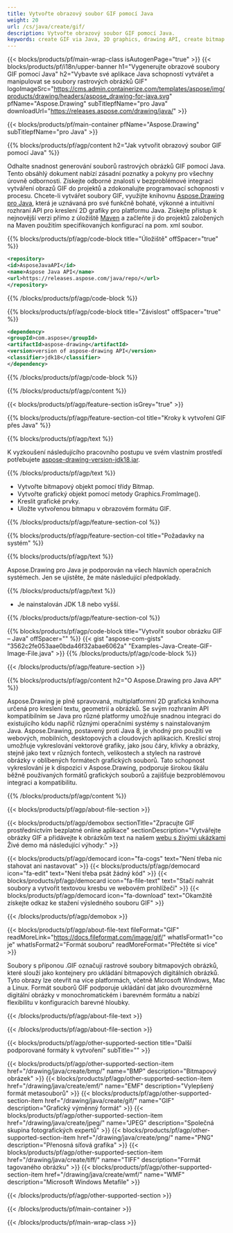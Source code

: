 ```yaml
---
title: Vytvořte obrazový soubor GIF pomocí Java
weight: 20
url: /cs/java/create/gif/
description: Vytvořte obrazový soubor GIF pomocí Java.
keywords: create GIF via Java, 2D graphics, drawing API, create bitmap in Java, Drawing pro Java, save bitmap, save GIF image, cross-platform 2D graphic library, Bitmap class, vector graphics drawing, draw text, rendering raster images, GIF image file
---
```


{{< blocks/products/pf/main-wrap-class isAutogenPage="true" >}}
{{< blocks/products/pf/i18n/upper-banner h1="Vygenerujte obrazové soubory GIF pomocí Java" h2="Vybavte své aplikace Java schopností vytvářet a manipulovat se soubory rastrových obrázků GIF" logoImageSrc="https://cms.admin.containerize.com/templates/aspose/img/products/drawing/headers/aspose_drawing-for-java.svg" pfName="Aspose.Drawing" subTitlepfName="pro Java" downloadUrl="https://releases.aspose.com/drawing/java/" >}}

{{< blocks/products/pf/main-container pfName="Aspose.Drawing" subTitlepfName="pro Java" >}}


{{% blocks/products/pf/agp/content h2="Jak vytvořit obrazový soubor GIF pomocí Java" %}}

Odhalte snadnost generování souborů rastrových obrázků GIF pomocí Java. Tento obsáhlý dokument nabízí zásadní poznatky a pokyny pro všechny úrovně odbornosti. Získejte odborné znalosti v bezproblémové integraci vytváření obrazů GIF do projektů a zdokonalujte programovací schopnosti v procesu. Chcete-li vytvářet soubory GIF, využijte knihovnu [Aspose.Drawing pro Java](https://products.aspose.com/drawing/java), která je uznávaná pro své funkčně bohaté, výkonné a intuitivní rozhraní API pro kreslení 2D grafiky pro platformu Java. Získejte přístup k nejnovější verzi přímo z úložiště [Maven](https://releases.aspose.com/java/repo/com/aspose/aspose-drawing/) a začleňte ji do projektů založených na Maven použitím specifikovaných konfigurací na pom. xml soubor.

{{% blocks/products/pf/agp/code-block title="Úložiště" offSpacer="true" %}}

```xml
<repository>
<id>AsposeJavaAPI</id>
<name>Aspose Java API</name>
<url>https://releases.aspose.com/java/repo/</url>
</repository>
```

{{% /blocks/products/pf/agp/code-block %}}

{{% blocks/products/pf/agp/code-block title="Závislost" offSpacer="true" %}}

```xml
<dependency>
<groupId>com.aspose</groupId>
<artifactId>aspose-drawing</artifactId>
<version>version of aspose-drawing API</version>
<classifier>jdk18</classifier>
</dependency>
```

{{% /blocks/products/pf/agp/code-block %}}

{{% /blocks/products/pf/agp/content %}}


{{< blocks/products/pf/agp/feature-section isGrey="true" >}}

{{% blocks/products/pf/agp/feature-section-col title="Kroky k vytvoření GIF přes Java" %}}

{{% blocks/products/pf/agp/text %}}

K vyzkoušení následujícího pracovního postupu ve svém vlastním prostředí potřebujete [aspose-drawing-version-jdk18.jar](https://releases.aspose.com/drawing/java/).

{{% /blocks/products/pf/agp/text %}}

+ Vytvořte bitmapový objekt pomocí třídy Bitmap.
+ Vytvořte grafický objekt pomocí metody Graphics.FromImage().
+ Kreslit grafické prvky.
+ Uložte vytvořenou bitmapu v obrazovém formátu GIF.

{{% /blocks/products/pf/agp/feature-section-col %}}

{{% blocks/products/pf/agp/feature-section-col title="Požadavky na systém" %}}

{{% blocks/products/pf/agp/text %}}

Aspose.Drawing pro Java je podporován na všech hlavních operačních systémech. Jen se ujistěte, že máte následující předpoklady.

{{% /blocks/products/pf/agp/text %}}

- Je nainstalován JDK 1.8 nebo vyšší.

{{% /blocks/products/pf/agp/feature-section-col %}}

{{% blocks/products/pf/agp/code-block title="Vytvořit soubor obrázku GIF – Java" offSpacer="" %}}
{{< gist "aspose-com-gists" "3562c2fe053aae0bda46f32abae6062a" "Examples-Java-Create-GIF-Image-File.java" >}}
{{% /blocks/products/pf/agp/code-block %}}

{{< /blocks/products/pf/agp/feature-section >}}


<!-- aboutfile Starts -->

{{% blocks/products/pf/agp/content h2="O Aspose.Drawing pro Java API" %}}

Aspose.Drawing je plně spravovaná, multiplatformní 2D grafická knihovna určená pro kreslení textu, geometrií a obrázků. Se svým rozhraním API kompatibilním se Java pro různé platformy umožňuje snadnou integraci do existujícího kódu napříč různými operačními systémy s nainstalovaným Java. Aspose.Drawing, postavený proti Java 8, je vhodný pro použití ve webových, mobilních, desktopových a cloudových aplikacích. Kreslicí stroj umožňuje vykreslování vektorové grafiky, jako jsou čáry, křivky a obrázky, stejně jako text v různých fontech, velikostech a stylech na rastrové obrázky v oblíbených formátech grafických souborů. Tato schopnost vykreslování je k dispozici v Aspose.Drawing, podporuje širokou škálu běžně používaných formátů grafických souborů a zajišťuje bezproblémovou integraci a kompatibilitu.

{{% /blocks/products/pf/agp/content %}}


{{< blocks/products/pf/agp/about-file-section >}}

{{< blocks/products/pf/agp/demobox sectionTitle="Zpracujte GIF prostřednictvím bezplatné online aplikace" sectionDescription="Vytvářejte obrázky GIF a přidávejte k obrázkům text na našem [webu s živými ukázkami](https://products.aspose.app/drawing) Živé demo má následující výhody:" >}}

{{< blocks/products/pf/agp/democard icon="fa-cogs" text="Není třeba nic stahovat ani nastavovat" >}}
{{< blocks/products/pf/agp/democard icon="fa-edit" text="Není třeba psát žádný kód" >}}
{{< blocks/products/pf/agp/democard icon="fa-file-text" text="Stačí nahrát soubory a vytvořit textovou kresbu ve webovém prohlížeči" >}}
{{< blocks/products/pf/agp/democard icon="fa-download" text="Okamžitě získejte odkaz ke stažení výsledného souboru GIF" >}}

{{< /blocks/products/pf/agp/demobox >}}

{{< blocks/products/pf/agp/about-file-text fileFormat="GIF" readMoreLink="https://docs.fileformat.com/image/gif/" whatIsFormat1="co je" whatIsFormat2="Formát souboru" readMoreFormat="Přečtěte si více" >}}

Soubory s příponou .GIF označují rastrové soubory bitmapových obrázků, které slouží jako kontejnery pro ukládání bitmapových digitálních obrázků. Tyto obrazy lze otevřít na více platformách, včetně Microsoft Windows, Mac a Linux. Formát souborů GIF podporuje ukládání dat jako dvourozměrné digitální obrázky v monochromatickém i barevném formátu a nabízí flexibilitu v konfiguracích barevné hloubky.

{{< /blocks/products/pf/agp/about-file-text >}}

{{< /blocks/products/pf/agp/about-file-section >}}

<!-- aboutfile Ends -->


{{< blocks/products/pf/agp/other-supported-section title="Další podporované formáty k vytvoření" subTitle="" >}}

{{< blocks/products/pf/agp/other-supported-section-item href="/drawing/java/create/bmp/" name="BMP" description="Bitmapový obrázek" >}}
{{< blocks/products/pf/agp/other-supported-section-item href="/drawing/java/create/emf/" name="EMF" description="Vylepšený formát metasouborů" >}}
{{< blocks/products/pf/agp/other-supported-section-item href="/drawing/java/create/gif/" name="GIF" description="Grafický výměnný formát" >}}
{{< blocks/products/pf/agp/other-supported-section-item href="/drawing/java/create/jpeg/" name="JPEG" description="Společná skupina fotografických expertů" >}}
{{< blocks/products/pf/agp/other-supported-section-item href="/drawing/java/create/png/" name="PNG" description="Přenosná síťová grafika" >}}
{{< blocks/products/pf/agp/other-supported-section-item href="/drawing/java/create/tiff/" name="TIFF" description="Formát tagovaného obrázku" >}}
{{< blocks/products/pf/agp/other-supported-section-item href="/drawing/java/create/wmf/" name="WMF" description="Microsoft Windows Metafile" >}}


{{< /blocks/products/pf/agp/other-supported-section >}}

{{< /blocks/products/pf/main-container >}}

{{< /blocks/products/pf/main-wrap-class >}}
